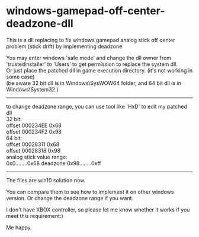 # windows-gamepad-off-center-deadzone-dll
This is a dll replacing to fix windows gamepad analog stick off center problem (stick drift) by implementing deadzone.

You may enter windows 'safe mode' and change the dll owner from 'trustedinstaller' to 'Users' to get permission to replace the system dll.  
Or just place the patched dll in game execution directory. (it's not working in some case)  
(be aware 32 bit dll is in Windows\SysWOW64 folder, and 64 bit dll is in Windows\System32.)

****
to change deadzone range, you can use tool like 'HxD' to edit my patched dll  
32 bit:  
offset 000234EE 0x68  
offset 000234F2 0x98  
64 bit:  
offset 00028311 0x68  
offset 00028316 0x98  
analog stick value range:  
0x0........0x68 deadzone 0x98........0xff  
****

The files are win10 solution now.

You can compare them to see how to implement it on other windows version.
Or change the deadzone range if you want.

I don't have XBOX controller, so please let me know whether it works if you meet this requirement:)

Me happy.
